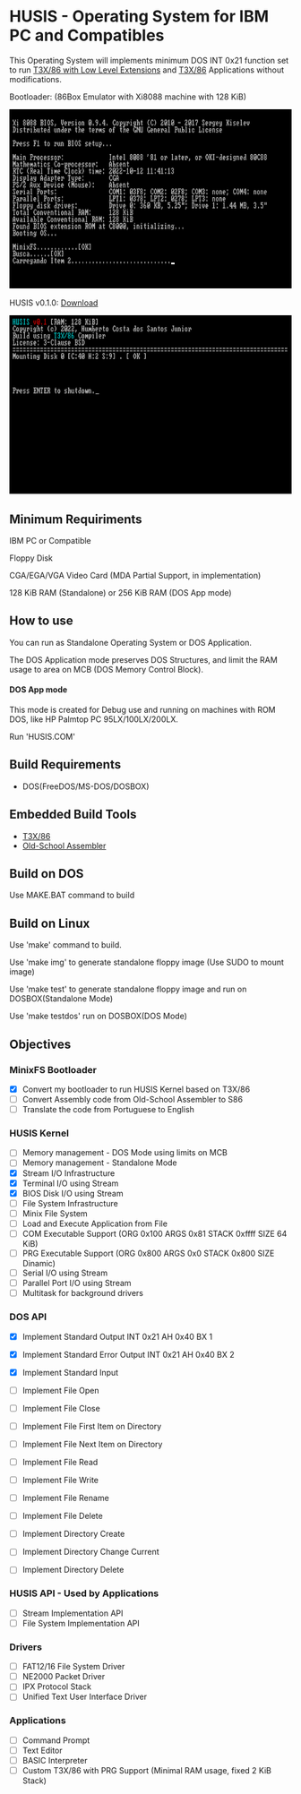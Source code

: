 # HUSIS - Operating System for IBM PC and Compatibles

This Operating System will implements minimum DOS INT 0x21 function set to run [T3X/86 with Low Level Extensions](https://github.com/humbertocsjr/T3X86LL) and [T3X/86](https://t3x.org/t3x) Applications without modifications.

Bootloader: (86Box Emulator with Xi8088 machine with 128 KiB)

![alt bootloader](SCREENS/BOOT.PNG)


HUSIS v0.1.0: [Download](https://github.com/humbertocsjr/HUSIS/releases/tag/v0.1.0-alpha)

![alt first version](SCREENS/V0_1_0.PNG)

## Minimum Requiriments

IBM PC or Compatible

Floppy Disk

CGA/EGA/VGA Video Card (MDA Partial Support, in implementation)

128 KiB RAM (Standalone) or 256 KiB RAM (DOS App mode)

## How to use

You can run as Standalone Operating System or DOS Application.


The DOS Application mode preserves DOS Structures, and limit the RAM usage to area on MCB (DOS Memory Control Block).

#### DOS App mode

This mode is created for Debug use and running on machines with ROM DOS, like HP Palmtop PC 95LX/100LX/200LX.


Run 'HUSIS.COM'

## Build Requirements

- DOS(FreeDOS/MS-DOS/DOSBOX)

## Embedded Build Tools

- [T3X/86](https://github.com/humbertocsjr/T3X86LL)
- [Old-School Assembler](https://github.com/humbertocsjr/osasm)

## Build on DOS

Use MAKE.BAT command to build

## Build on Linux

Use 'make' command to build.


Use 'make img' to generate standalone floppy image (Use SUDO to mount image)


Use 'make test' to generate standalone floppy image and run on DOSBOX(Standalone Mode)


Use 'make testdos' run on DOSBOX(DOS Mode)

## Objectives

### MinixFS Bootloader

- [x] Convert my bootloader to run HUSIS Kernel based on T3X/86
- [ ] Convert Assembly code from Old-School Assembler to S86
- [ ] Translate the code from Portuguese to English

### HUSIS Kernel

- [ ] Memory management - DOS Mode using limits on MCB
- [ ] Memory management - Standalone Mode
- [x] Stream I/O Infrastructure
- [x] Terminal I/O using Stream
- [x] BIOS Disk I/O using Stream
- [ ] File System Infrastructure
- [ ] Minix File System
- [ ] Load and Execute Application from File
- [ ] COM Executable Support (ORG 0x100 ARGS 0x81 STACK 0xffff SIZE 64 KiB)
- [ ] PRG Executable Support (ORG 0x800 ARGS 0x0 STACK 0x800 SIZE Dinamic)
- [ ] Serial I/O using Stream
- [ ] Parallel Port I/O using Stream
- [ ] Multitask for background drivers

### DOS API

- [x] Implement Standard Output INT 0x21 AH 0x40 BX 1
- [x] Implement Standard Error Output INT 0x21 AH 0x40 BX 2
- [x] Implement Standard Input
- [ ] Implement File Open
- [ ] Implement File Close
- [ ] Implement File First Item on Directory
- [ ] Implement File Next Item on Directory
- [ ] Implement File Read
- [ ] Implement File Write
- [ ] Implement File Rename
- [ ] Implement File Delete
- [ ] Implement Directory Create
- [ ] Implement Directory Change Current
- [ ] Implement Directory Delete


### HUSIS API - Used by Applications

- [ ] Stream Implementation API
- [ ] File System Implementation API

### Drivers

- [ ] FAT12/16 File System Driver
- [ ] NE2000 Packet Driver
- [ ] IPX Protocol Stack
- [ ] Unified Text User Interface Driver

### Applications

- [ ] Command Prompt
- [ ] Text Editor
- [ ] BASIC Interpreter
- [ ] Custom T3X/86 with PRG Support (Minimal RAM usage, fixed 2 KiB Stack)
